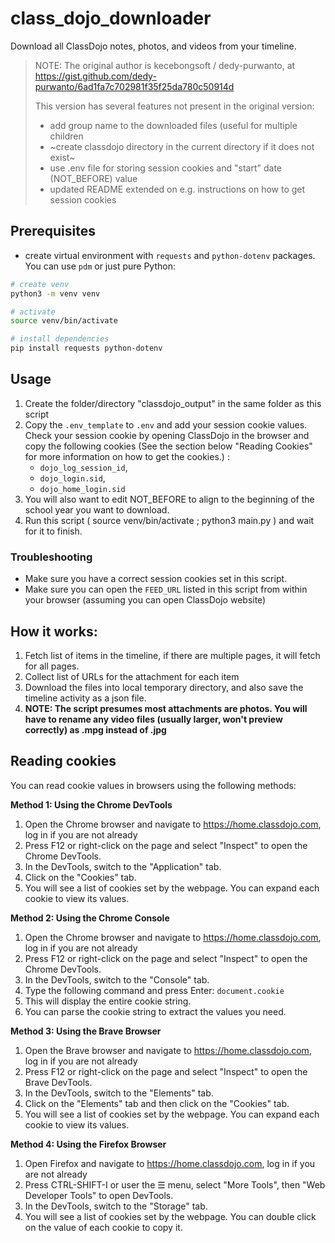 # class_dojo_downloader

Download all ClassDojo notes, photos, and videos from your timeline.

> NOTE: The original author is kecebongsoft / dedy-purwanto, at https://gist.github.com/dedy-purwanto/6ad1fa7c702981f35f25da780c50914d
> >
> This version has several features not present in the original version:
> - add group name to the downloaded files (useful for multiple children
> - ~create classdojo directory in the current directory if it does not exist~
> - use .env file for storing session cookies and "start" date (NOT_BEFORE) value
> - updated README extended on e.g. instructions on how to get session cookies

## Prerequisites
- create virtual environment with `requests` and `python-dotenv` packages. You can use `pdm` or just pure Python:

```sh
# create venv
python3 -m venv venv

# activate
source venv/bin/activate

# install dependencies
pip install requests python-dotenv
```

## Usage

1. Create the folder/directory "classdojo_output" in the same folder as this script
2. Copy the `.env_template` to `.env` and add your session cookie values. Check your session cookie by opening ClassDojo in the browser and copy the following cookies (See the section below "Reading Cookies" for more information on how to get the cookies.) :
   - `dojo_log_session_id`,
   - `dojo_login.sid`,
   - `dojo_home_login.sid`
3. You will also want to edit NOT_BEFORE to align to the beginning of the school year you want to download.
4. Run this script ( source venv/bin/activate ; python3 main.py ) and wait for it to finish.

### Troubleshooting

- Make sure you have a correct session cookies set in this script. 
- Make sure you can open the `FEED_URL` listed in this script from within your browser (assuming you can open ClassDojo website)

## How it works:
1. Fetch list of items in the timeline, if there are multiple pages, it will fetch for all pages.
2. Collect list of URLs for the attachment for each item
3. Download the files into local temporary directory, and also save the timeline activity as a json file.
4. **NOTE: The script presumes most attachments are photos. You will have to rename any video files (usually larger, won't preview correctly) as .mpg instead of .jpg**

## Reading cookies
You can read cookie values in browsers using the following methods:

**Method 1: Using the Chrome DevTools**

1. Open the Chrome browser and navigate to https://home.classdojo.com, log in if you are not already
2. Press F12 or right-click on the page and select "Inspect" to open the Chrome DevTools.
3. In the DevTools, switch to the "Application" tab.
4. Click on the "Cookies" tab.
5. You will see a list of cookies set by the webpage. You can expand each cookie to view its values.

**Method 2: Using the Chrome Console**

1. Open the Chrome browser and navigate to https://home.classdojo.com, log in if you are not already
2. Press F12 or right-click on the page and select "Inspect" to open the Chrome DevTools.
3. In the DevTools, switch to the "Console" tab.
4. Type the following command and press Enter: `document.cookie`
5. This will display the entire cookie string.
6. You can parse the cookie string to extract the values you need.

**Method 3: Using the Brave Browser**

1. Open the Brave browser and navigate to https://home.classdojo.com, log in if you are not already
2. Press F12 or right-click on the page and select "Inspect" to open the Brave DevTools.
3. In the DevTools, switch to the "Elements" tab.
4. Click on the "Elements" tab and then click on the "Cookies" tab.
5. You will see a list of cookies set by the webpage. You can expand each cookie to view its values.

**Method 4: Using the Firefox Browser**
1. Open Firefox and navigate to https://home.classdojo.com, log in if you are not already
3. Press CTRL-SHIFT-I or user the ☰ menu, select "More Tools", then "Web Developer Tools" to open DevTools.
4. In the DevTools, switch to the "Storage" tab.
6. You will see a list of cookies set by the webpage. You can double click on the value of each cookie to copy it.
